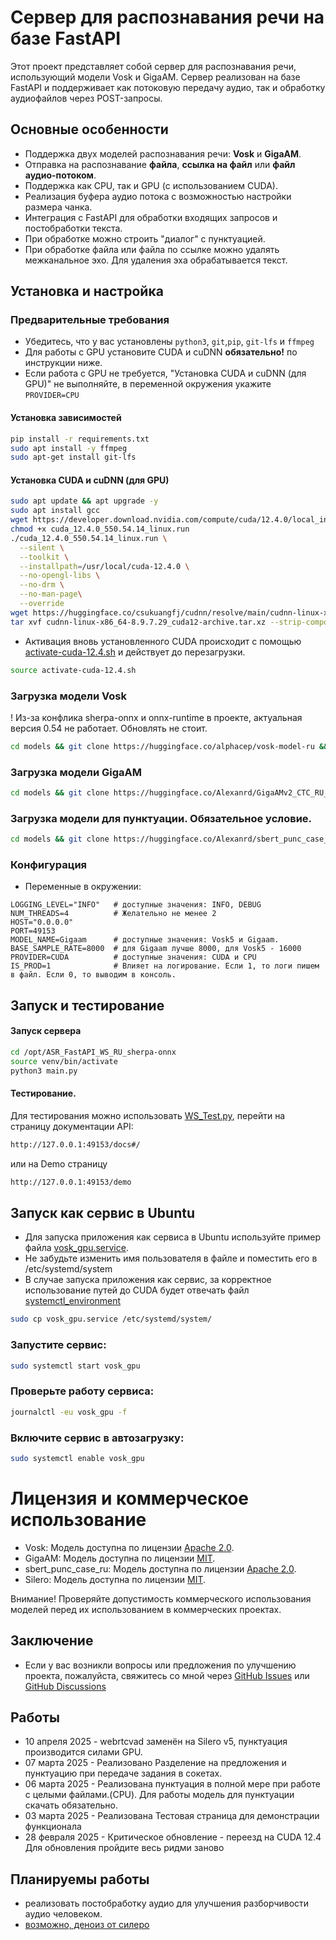 # Сервер для распознавания речи на базе FastAPI

Этот проект представляет собой сервер для распознавания речи, использующий модели Vosk и GigaAM. Сервер реализован на базе FastAPI и поддерживает как потоковую передачу аудио, так и обработку аудиофайлов через POST-запросы.

## Основные особенности

- Поддержка двух моделей распознавания речи: **Vosk** и **GigaAM**.
- Отправка на распознавание **файла**, **ссылка на файл** или **файл аудио-потоком**. 
- Поддержка как CPU, так и GPU (с использованием CUDA).
- Реализация буфера аудио потока с возможностью настройки размера чанка.
- Интеграция с FastAPI для обработки входящих запросов и постобработки текста.
- При обработке можно строить "диалог" с пунктуацией. 
- При обработке файла или файла по ссылке можно удалять межканальное эхо. Для удаления эха обрабатывается текст.


## Установка и настройка

### Предварительные требования

- Убедитесь, что у вас установлены `python3`, `git`,`pip`, `git-lfs` и `ffmpeg`
- Для работы с GPU установите CUDA и cuDNN **обязательно!** по инструкции ниже.
- Если работа с GPU не требуется, "Установка CUDA и cuDNN (для GPU)" не выполняйте, в переменной окружения укажите `PROVIDER=CPU` 

#### Установка зависимостей

```bash
pip install -r requirements.txt
sudo apt install -y ffmpeg
sudo apt-get install git-lfs
``` 
#### Установка CUDA и cuDNN (для GPU)

```bash
sudo apt update && apt upgrade -y
sudo apt install gcc
wget https://developer.download.nvidia.com/compute/cuda/12.4.0/local_installers/cuda_12.4.0_550.54.14_linux.run &&
chmod +x cuda_12.4.0_550.54.14_linux.run
./cuda_12.4.0_550.54.14_linux.run \
  --silent \
  --toolkit \
  --installpath=/usr/local/cuda-12.4.0 \
  --no-opengl-libs \
  --no-drm \
  --no-man-page\
  --override
wget https://huggingface.co/csukuangfj/cudnn/resolve/main/cudnn-linux-x86_64-8.9.7.29_cuda12-archive.tar.xz
tar xvf cudnn-linux-x86_64-8.9.7.29_cuda12-archive.tar.xz --strip-components=1 -C /usr/local/cuda-12.4.0
```
- Активация вновь установленного CUDA происходит с помощью [activate-cuda-12.4.sh](activate-cuda-12.4.sh) и действует до перезагрузки. 
```bash
source activate-cuda-12.4.sh
```
### Загрузка модели Vosk
! Из-за конфлика sherpa-onnx и onnx-runtime в проекте, актуальная версия 0.54 не работает. Обновлять не стоит. 
```bash
cd models && git clone https://huggingface.co/alphacep/vosk-model-ru && cd ..
```
### Загрузка модели GigaAM
```bash 
cd models && git clone https://huggingface.co/Alexanrd/GigaAMv2_CTC_RU_ASR_for_sherpa_onnx && cd ..
```

### Загрузка модели для пунктуации. Обязательное условие.
```bash 
cd models && git clone https://huggingface.co/Alexanrd/sbert_punc_case_ru_onnx && cd ..
```



### Конфигурация
- Переменные в окружении:
```
LOGGING_LEVEL="INFO"   # доступные значения: INFO, DEBUG
NUM_THREADS=4          # Желательно не менее 2
HOST="0.0.0.0"
PORT=49153
MODEL_NAME=Gigaam      # доступные значения: Vosk5 и Gigaam. 
BASE_SAMPLE_RATE=8000  # для Gigaam лучше 8000, для Vosk5 - 16000 
PROVIDER=CUDA          # доступные значения: CUDA и CPU 
IS_PROD=1              # Влияет на логирование. Если 1, то логи пишем в файл. Если 0, то выводим в консоль.
```


## Запуск и тестирование
#### Запуск сервера
```bash
cd /opt/ASR_FastAPI_WS_RU_sherpa-onnx
source venv/bin/activate
python3 main.py
```

#### Тестирование.

Для тестирования можно использовать [WS_Test.py](examples/streaming_client.py), перейти на страницу документации API:
```html
http://127.0.0.1:49153/docs#/
```
или на Demo страницу
```html
http://127.0.0.1:49153/demo
```



## Запуск как сервис в Ubuntu
- Для запуска приложения как сервиса в Ubuntu используйте пример файла [vosk_gpu.service](vosk_gpu.service). 
- Не забудьте изменить имя пользователя в файле и поместить его в /etc/systemd/system
- В случае запуска приложения как сервис, за корректное использование путей до CUDA будет отвечать файл [systemctl_environment](systemctl_environment)

``` bash
sudo cp vosk_gpu.service /etc/systemd/system/
```

### Запустите сервис:

```bash
sudo systemctl start vosk_gpu
```

### Проверьте работу сервиса:

```bash
journalctl -eu vosk_gpu -f
```

### Включите сервис в автозагрузку:

```bash
sudo systemctl enable vosk_gpu
```

# Лицензия и коммерческое использование

- Vosk: Модель доступна по лицензии [Apache 2.0](https://github.com/alphacep/vosk-api?tab=Apache-2.0-1-ov-file).
- GigaAM: Модель доступна по лицензии [MIT](https://github.com/salute-developers/GigaAM/blob/main/LICENSE).
- sbert_punc_case_ru: Модель доступна по лицензии [Apache 2.0](https://huggingface.co/kontur-ai/sbert_punc_case_ru).
- Silero: Модель доступна по лицензии [MIT](https://github.com/snakers4/silero-vad?tab=MIT-1-ov-file).

Внимание! Проверяйте допустимость коммерческого использования моделей перед их использованием в коммерческих проектах.

## Заключение
- Если у вас возникли вопросы или предложения по улучшению проекта, пожалуйста, 
свяжитесь со мной через [GitHub Issues](https://github.com/Sanich137/ASR_FastAPI_WS_RU_sherpa-onnx/issues) или [GitHub Discussions](https://github.com/Sanich137/ASR_FastAPI_WS_RU_sherpa-onnx/discussions)

## Работы
- 10 апреля 2025 - webrtcvad заменён на Silero v5, пунктуация производится силами GPU.
- 07 марта 2025 - Реализовано Разделение на предложения и пунктуацию при передаче задания в сокетах. 
- 06 марта 2025 - Реализована пунктуация в полной мере при работе с целыми файлами.(CPU). Для работы модель для пунктуации скачать обязательно.
- 03 марта 2025 - Реализована Тестовая страница для демонстрации функционала
- 28 февраля 2025 - Критическое обновление - переезд на CUDA 12.4 Для обновления пройдите весь ридми заново 

## Планируемы работы
 
- реализовать постобработку аудио для улучшения разборчивости аудио человеком.
- [возможно, деноиз от силеро](https://github.com/snakers4/silero-models?tab=readme-ov-file#models)

